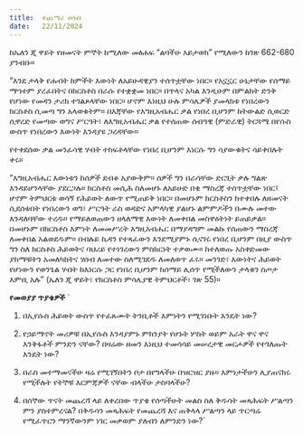 ```yaml
---
title:  ተጨማሪ ሀሳብ
date:   22/11/2024
---
```



ከኤለን ጂ ዋይት የዘመናት ምኞት ከሚለው መፅሐፍ “ልባችሁ አይታወክ” የሚለውን ከገጽ 662-680 ያንብቡ።

“እንደ ታላቅ የሐብት ክምችት እውነት ለአይሁዳዊያን ተሰጥቷቸው ነበር። የአኗኗር ሁኔታቸው የሰማይ ማኀተም ያረፈበትና በክርስቶስ በራሱ የተቋቋመ ነበር። በጥላና አካል እንዲሁም በምልክት ድንቅ የሆነው የመዳን ታሪክ ተገልጾላቸው ነበር። ሆኖም እነዚህ ሁሉ ምሳሌዎች ያመላክቱ የነበረውን ክርስቶስ ሲመጣ ግን አላወቁትም። በእጃቸው የእግዚአብሔር ቃል የነበረ ቢሆንም ከትውልድ ሲወርድ ሲዋረድ የመጣው ወግና ሥርዓት፣ ለእግዚአብሔር ቃል የተሰጠው ሰብዓዊ (ምድራዊ) ትርጓሜ በየሱስ ውስጥ የነበረውን እውነት እንዳያዩ ጋረዳቸው።

የተቀደሰው ቃል መንፈሳዊ ሃብት ተከፍቶላቸው የነበረ ቢሆንም እነርሱ ግን ሳያውቁትና ሳይቀበሉት ቀሩ።

“እግዚአብሔር እውነቱን ከሰዎች ደብቆ አያውቅም። ሰዎች ግን በራሳቸው ድርጊት ቃሉ ግልጽ እንዳይሆንላቸው ያደርጋሉ። ክርስቶስ መሲሕ ስለመሆኑ ለአይሁድ በቂ ማስረጃ ተሰጥቷቸው ነበር፤ ሆኖም ትምህርቱ ወሳኝ የሕይወት ለውጥ የሚጠይቅ ነበር። በመሆኑም ክርስቶስን ከተቀበሉ ለዘመናት ሲደሰቱበት የነበረውን ወግ፣ ሥርዓት ራስ ወዳድና አምላካዊ ያልሆኑ ልምምዶችን በሙሉ መተው እንዳለባቸው ተረዱ። የማይለወጠውን ዘላለማዊ እውነት ለመቀበል መስዋዕትነት ይጠይቃል። በመሆኑም በክርስቶስ እምነት ለመመሥረት እግዚአብሔር በማያዳግም መልኩ የሰጠውን ማስረጃ ለመቀበል አልወደዱም። በብሉይ ኪዳን የተጻፈውን እንደሚያምኑ ሲናገሩ የነበረ ቢሆንም በዚያ ውስጥ ግን ስለ ክርስቶስ ሕይወትና ባህሪይ የተነገረውን ምስክርነት ተቃወሙ። ከተለወጡ አስቀድመው ያከማቹትን አመለካከትና ሃሰብ ለመተው ስለሚገደዱ ለመለወጥ ፈሩ። መንገድ፣ እውነትና ሕይወት የሆነውን የወንጌል ሃብት ከእነርሱ ጋር የነበረ ቢሆንም ከሰማይ ሊሰጥ የሚችለውን ታላቁን ስጦታ እምቢ አሉ” (ኤለን ጂ ዋይት፣ የክርስቶስ ምሳሌያዊ ትምህርቶች፣ ገጽ 55)።


**የመወያያ ጥያቄዎች**
`
1. በኢየሱስ ሕይወት ውስጥ የተፈጸሙት ትንቢቶች እምነትን የሚገነቡት እንዴት ነው?

2. የኃይማኖት መሪዎቹ በኢየሱስ እንዳያምኑ ምክንያት የሆኑት ሦስት ወይም አራት ዋና ዋና እንቅፋቶች ምንድን ናቸው? በዛሬው ዘመን እነዚህ ተመሳሳይ መሠረታዊ መርሖዎች የተገለጡት እንዴት ነው?

3. በራስ መተማመናችሁ ዛሬ የሚገኝበትን ቦታ በየግላችሁ በዝርዝር ያዙ። እምነታችሁን ሊያጠናክሩ የሚችሉት የትኞቹ እርምጃዎች ናቸው ብላችሁ ታስባላችሁ?

4. በሰኞው ጥናት መጨረሻ ላይ ለቀረበው ጥያቄ የሰጣችሁት መልስ ስለ ቅዱሳት መጻሕፍት ሥልጣን ምን ያስተምረናል? በቅዱሳን መጻሕፍት የመጨረሻ እና ጠቅላላ ሥልጣን ላይ ጥርጣሬ የሚፈጥርን ማንኛውንም ነገር መቃወም ያለብን ለምንድን ነው?`
